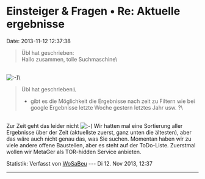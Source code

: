 Einsteiger & Fragen • Re: Aktuelle ergebnisse
=============================================

Date: 2013-11-12 12:37:38

> <div>
>
> Übl hat geschrieben:\
> Hallo zusammen, tolle Suchmaschine\
>
> </div>

\
![:-)](http://forum.suma-ev.de/images/smilies/icon_e_smile.gif "Lächeln")\

> <div>
>
> Übl hat geschrieben:\
> - gibt es die Möglichkeit die Ergebnisse nach zeit zu Filtern wie bei
> google Ergebnisse letzte Woche gestern letztes Jahr usw. ?\
>
> </div>

\
Zur Zeit geht das leider nicht
![:-(](http://forum.suma-ev.de/images/smilies/icon_e_sad.gif "Traurig")
Wir hatten mal eine Sortierung aller Ergebnisse über der Zeit
(aktuellste zuerst, ganz unten die ältesten), aber das wäre auch nicht
genau das, was Sie suchen. Momentan haben wir zu viele andere offene
Baustellen, aber es steht auf der ToDo-Liste. Zuerstmal wollen wir
MetaGer als TOR-hidden Service anbieten.

Statistik: Verfasst von
[WoSaBeu](http://forum.suma-ev.de/memberlist.php?mode=viewprofile&u=56)
--- Di 12. Nov 2013, 12:37

------------------------------------------------------------------------
